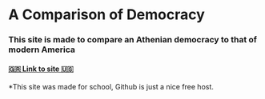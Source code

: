 # A Comparison of Democracy
### This site is made to compare an Athenian democracy to that of modern America

#### <a href='https://italiancucumber.github.io/democracy-comparison/' target='_blank'>🇬🇷 Link to site 🇺🇸</a>

 *This site was made for school, Github is just a nice free host.
